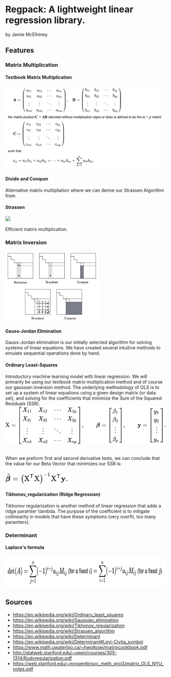 # Regpack: A lightweight linear regression library. 
by Jamie McElhiney. 



## Features

### Matrix Multiplication

#### Textbook Matrix Multiplication


<img src="/images/mmt.png" height=260 >

#### Divide and Conquer

Alternative matrix multipliation where we can derive our Strassen Algorithm from. 

#### Strassen

<img src="https://upload.wikimedia.org/wikipedia/commons/2/2e/Strassen_algorithm.svg" height=120>

Efficient matrix multiplication.



### Matrix Inversion


<img src="/images/gauss.png"
     height=220 >

#### Gauss-Jordan Elimination
Gauss-Jordan elimination is our initially selected algorithm for solving systems of linear equations. We have created several intuitive methods to emulate sequential operations done by hand. 

#### Ordinary Least-Squares

Introductory machine learning model with linear regression. We will primarily be using our textbook matrix multiplication method and of course our gaussian inversion method. The underlying methodology of OLS is to set up a system of linear equations using a given design matrix (or data set), and solving for the coefficients that minimize the Sum of the Squared Residuals (SSR).  
<img src="/images/solq.svg"
     height=120 ><br/><br/>

When we preform first and second derivative tests, we can conclude that the value for our Beta Vector that minimizes our SSR is: <br/><br/>
<img src="/images/beta.svg"
     height=40 >

#### Tikhonov_regularization (Ridge Regression)

Tikhonov regularization is another method of linear regression that adds a ridge paramter \lambda. The purpose of the coefficient is to mitigate collinearity in models that have these symptoms (very overfit, too many paramters). 


### Determinant

#### Laplace's formula

<img src="/images/laplace.png"
     height=100 width=700>




## Sources
- https://en.wikipedia.org/wiki/Ordinary_least_squares
- https://en.wikipedia.org/wiki/Gaussian_elimination
- https://en.wikipedia.org/wiki/Tikhonov_regularization
- https://en.wikipedia.org/wiki/Strassen_algorithm
- https://en.wikipedia.org/wiki/Determinant
- https://en.wikipedia.org/wiki/Determinant#Levi-Civita_symbol
- https://www.math.uwaterloo.ca/~hwolkowi/matrixcookbook.pdf
- http://statweb.stanford.edu/~owen/courses/305-1314/Rudyregularization.pdf
- https://web.stanford.edu/~mrosenfe/soc_meth_proj3/matrix_OLS_NYU_notes.pdf
